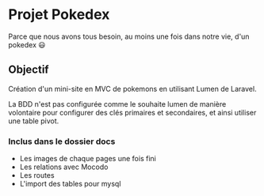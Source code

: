 # Projet Pokedex

Parce que nous avons tous besoin, au moins une fois dans notre vie, d'un pokedex :smiley:

## Objectif

Création d'un mini-site en MVC de pokemons en utilisant Lumen de Laravel.

La BDD n'est pas configurée comme le souhaite lumen de manière volontaire pour configurer des clés primaires et secondaires, et ainsi utiliser une table pivot.

### Inclus dans le dossier docs

- Les images de chaque pages une fois fini
- Les relations avec Mocodo
- Les routes
- L'import des tables pour mysql
